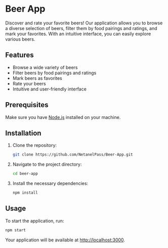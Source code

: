 # Beer App

Discover and rate your favorite beers! Our application allows you to browse a diverse selection of beers, filter them by food pairings and ratings, and mark your favorites. With an intuitive interface, you can easily explore various beers.

## Features

- Browse a wide variety of beers
- Filter beers by food pairings and ratings
- Mark beers as favorites
- Rate your beers
- Intuitive and user-friendly interface

## Prerequisites

Make sure you have [Node.js](https://nodejs.org/) installed on your machine.

## Installation

1. Clone the repository:

   ```bash
   git clone https://github.com/NetanelPass/Beer-App.git
   ```

2. Navigate to the project directory:

   ```bash
   cd beer-app
   ```

3. Install the necessary dependencies:

   ```bash
   npm install
   ```

## Usage

To start the application, run:

```bash
npm start
```

Your application will be available at [http://localhost:3000](http://localhost:3000).

